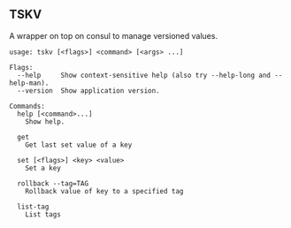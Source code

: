 TSKV
----

A wrapper on top on consul to manage versioned values.

```
usage: tskv [<flags>] <command> [<args> ...]

Flags:
  --help     Show context-sensitive help (also try --help-long and --help-man).
  --version  Show application version.

Commands:
  help [<command>...]
    Show help.

  get
    Get last set value of a key

  set [<flags>] <key> <value>
    Set a key

  rollback --tag=TAG
    Rollback value of key to a specified tag

  list-tag
    List tags

```
